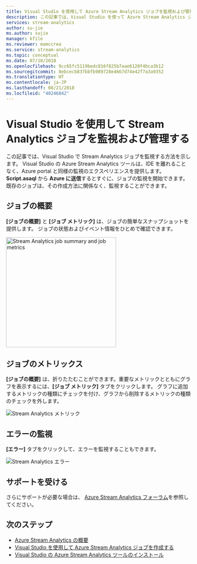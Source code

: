 ```yaml
---
title: Visual Studio を使用して Azure Stream Analytics ジョブを監視および管理する
description: この記事では、Visual Studio を使って Azure Stream Analytics ジョブを監視および管理する方法について説明します。
services: stream-analytics
author: su-jie
ms.author: sujie
manager: kfile
ms.reviewer: mamccrea
ms.service: stream-analytics
ms.topic: conceptual
ms.date: 07/10/2018
ms.openlocfilehash: 9cc65fc5119bedc816f825b7aae6120f4bca3b12
ms.sourcegitcommit: 8ebcecb837bbfb989728e4667d74e42f7a3a9352
ms.translationtype: HT
ms.contentlocale: ja-JP
ms.lasthandoff: 08/21/2018
ms.locfileid: "40246842"
---
```

# <a name="monitor-and-manage-stream-analytics-jobs-with-visual-studio"></a>Visual Studio を使用して Stream Analytics ジョブを監視および管理する

この記事では、Visual Studio で Stream Analytics ジョブを監視する方法を示します。 Visual Studio の Azure Stream Analytics ツールは、IDE を離れることなく、Azure portal と同様の監視のエクスペリエンスを提供します。 **Script.asaql** から **Azure に送信**するとすぐに、ジョブの監視を開始できます。既存のジョブは、その作成方法に関係なく、監視することができます。 

## <a name="job-summary"></a>ジョブの概要

**[ジョブの概要]** と **[ジョブ メトリック]** は、ジョブの簡単なスナップショットを提供します。 ジョブの状態およびイベント情報をひとめで確認できます。

<img src="./media/stream-analytics-monitor-jobs-use-vs/stream-analytics-job-summary-metrics.png" alt="Stream Analytics job summary and job metrics" width="300px"/> 


## <a name="job-metrics"></a>ジョブのメトリックス

**[ジョブの概要]** は、折りたたむことができます。重要なメトリックとともにグラフを表示するには、**[ジョブ メトリック]** タブをクリックします。 グラフに追加するメトリックの種類にチェックを付け、グラフから削除するメトリックの種類のチェックを外します。

![Stream Analytics メトリック](./media/stream-analytics-monitor-jobs-use-vs/stream-analytics-vs-metrics.png)


## <a name="error-monitoring"></a>エラーの監視

**[エラー]** タブをクリックして、エラーを監視することもできます。

![Stream Analytics エラー](./media/stream-analytics-monitor-jobs-use-vs/stream-analytics-vs-errors.png)


## <a name="get-support"></a>サポートを受ける
さらにサポートが必要な場合は、 [Azure Stream Analytics フォーラム](https://social.msdn.microsoft.com/Forums/azure/home?forum=AzureStreamAnalytics)を参照してください。 

## <a name="next-steps"></a>次のステップ
* [Azure Stream Analytics の概要](stream-analytics-introduction.md)
* [Visual Studio を使用して Azure Stream Analytics ジョブを作成する](stream-analytics-quick-create-vs.md)
* [Visual Studio の Azure Stream Analytics ツールのインストール](stream-analytics-tools-for-visual-studio-install.md) 



